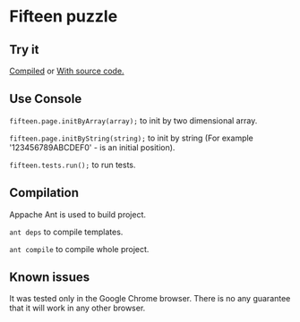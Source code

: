 Fifteen puzzle
==============

Try it
------
[Compiled](http://antev.koding.com/fifteen/) or [With source code.](http://antev.koding.com/fifteen/sources.html)

Use Console
-----------
`fifteen.page.initByArray(array);` to init by two dimensional array.

`fifteen.page.initByString(string);` to init by string (For example '123456789ABCDEF0' - is an initial position).

`fifteen.tests.run();` to run tests.

Compilation
-----------
Appache Ant is used to build project.

`ant deps` to compile templates.

`ant compile` to compile whole project.

Known issues
------------
It was tested only in the Google Chrome browser. There is no any guarantee that it will work in any other browser.